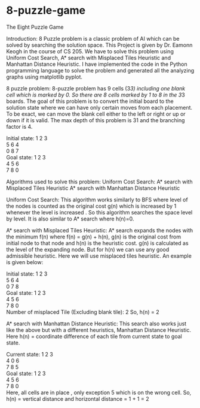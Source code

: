 # 8-puzzle-game
The Eight Puzzle Game

Introduction: 
8 Puzzle problem is a classic problem of AI which can be solved by searching the solution space. This Project is given by Dr. Eamonn Keogh in the course of CS 205. We have to solve this problem using Uniform Cost Search, A* search with Misplaced Tiles Heuristic and Manhattan Distance Heuristic. I have implemented the code in the Python programming language to solve the problem and generated all the analyzing graphs using matplotlib pyplot.

8 puzzle problem:
8-puzzle problem has 9 cells (3*3) including one blank cell which is marked by 0. So there are 8 cells marked by 1 to 8 in the 3*3 boards. The goal of this problem is to convert the initial board to the solution state where we can have only certain moves from each placement. To be exact, we can move the blank cell either to the left or right or up or down if it is valid. The max depth of this problem is 31 and the branching factor is 4.

Initial state:
1 2 3 <br>
5 6 4 <br>
0 8 7 <br>
Goal state:
1 2 3 <br>
4 5 6 <br>
7 8 0 <br>

Algorithms used to solve this problem:
Uniform Cost Search:
A* search with Misplaced Tiles Heuristic
A* search with Manhattan Distance Heuristic

Uniform Cost Search:
This algorithm works similarly to BFS where level of the nodes is counted as the original cost g(n) which is increased by 1 whenever the level is increased . So this algorithm searches the space level by level. It is also similar to A* search where h(n)=0.

A* search with Misplaced Tiles Heuristic:
A* search expands the nodes with the minimum f(n) where f(n) = g(n) + h(n), g(n) is the original cost from initial node to that node  and h(n) is the heuristic cost. g(n) is calculated as the level of the expanding node. But for h(n) we can use any good admissible heuristic. Here we will use misplaced tiles heuristic. An example is given below:


Initial state:
1 2 3 <br>
5 6 4 <br>
0 7 8 <br>
Goal state:
1 2 3 <br>
4 5 6 <br>
7 8 0 <br>
Number of misplaced Tile (Excluding blank tile): 2
So, h(n) = 2
 
A* search with Manhattan Distance Heuristic:
This search also works just like the above but with a different heuristics, Manhattan Distance Heuristic.
Here h(n) = coordinate difference of each tile from current state to goal state.

Current state:
1 2 3 <br>
4 0 6 <br>
7 8 5 <br>
Goal state:
1 2 3 <br>
4 5 6 <br>
7 8 0 <br>
Here, all cells are in place , only exception 5 which is on the wrong cell. 
So, h(n) = vertical distance and horizontal distance 
  = 1 + 1 = 2

